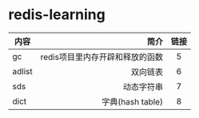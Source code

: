 # redis-learning
 
| 内容        | 简介    |  链接  |
| --------   | -----:   | :----: |
| gc        | redis项目里内存开辟和释放的函数      |   5    |
| adlist        |双向链表      |   6    |
| sds        | 动态字符串      |   7    |
| dict       | 字典(hash table)|   8   |
